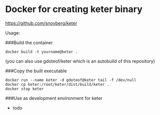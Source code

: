 # Docker for creating keter binary


https://github.com/snoyberg/keter


Usage:


###Build the container
```
docker build -t yourname@keter .
```

(you can also use gdoteof/keter which is an autobuild of this repository)

###Copy the built executable
```
docker run --name keter -d gdoteof@keter tail -f /dev/null
docker cp keter:/root/keter/dist/build/keter .
docker stop keter
```


###Use as development environment for keter
  - todo
